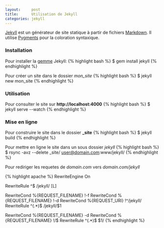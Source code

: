 ```yaml
---
layout:     post
title:      Utilisation de Jekyll
categories: jekyll
---
```


[Jekyll] est un générateur de site statique à partir de fichiers [Markdown]. Il utilise [Pygments] pour la coloration syntaxique.

### Installation

Pour installer la [gemme][RubyGems] Jekyll:
{% highlight bash %}
$ gem install jekyll
{% endhighlight %}

Pour créer un site dans le dossier *mon_site*
{% highlight bash %}
$ jekyll new mon_site
{% endhighlight %}

### Utilisation

Pour consulter le site sur **http://localhost:4000**
{% highlight bash %}
$ jekyll serve --watch
{% endhighlight %}

### Mise en ligne

Pour construire le site dans le dossier **\_site**
{% highlight bash %}
$ jekyll build
{% endhighlight %}

Pour mettre en ligne le site dans un sous dossier *jekyll*
{% highlight bash %}
$ rsync -avz --delete _site/ user@domain.com:www/jekyll/
{% endhighlight %}

Pour rediriger les requetes de *domain.com* vers *domain.com/jekyll*

{% highlight apache %}
RewriteEngine On

RewriteRule ^$ /jekyll/ [L]

RewriteCond %{REQUEST_FILENAME} !-f
RewriteCond %{REQUEST_FILENAME} !-d
RewriteCond %{REQUEST_URI} !^/jekyll/
RewriteRule ^(.*)$  /jekyll/$1

RewriteCond %{REQUEST_FILENAME} -d
RewriteCond %{REQUEST_FILENAME} !/$
RewriteRule ^(.*)$  $1/
{% endhighlight %}


[RubyGems]: http://rubygems.org/
[Jekyll]: http://jekyllrb.com/
[Pygments]: http://pygments.org/
[Markdown]: http://daringfireball.net/projects/markdown/
